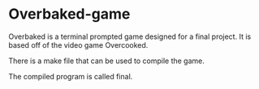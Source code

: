 # Overbaked-game
Overbaked is a terminal prompted game designed for a final project. It is based off of the video game Overcooked.

There is a make file that can be used to compile the game.

The compiled program is called final.
